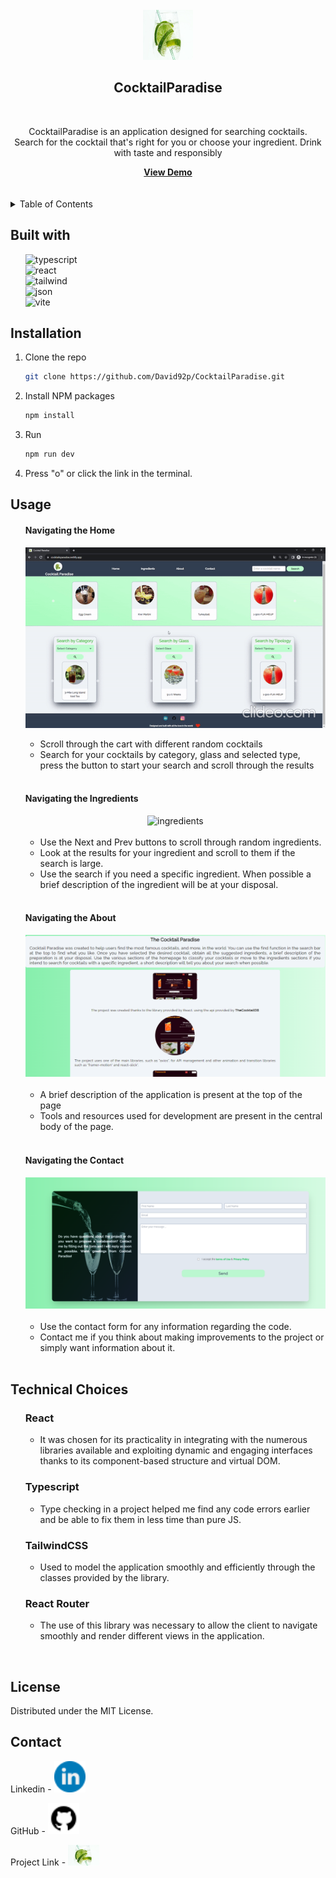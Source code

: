 <br />
<div align="center">
     <img src="./dist/assets/logo-11f1a9ec.png" alt="Logo" width="80" height="80">

<h2 align="center">CocktailParadise</h2>
<br/>

<p align="center">CocktailParadise is an application designed for searching cocktails.<br /> Search for the cocktail that's right for you or choose your ingredient. Drink with taste and responsibly</p>
<a href="https://cocktailsparadise.netlify.app/"><strong>View Demo</strong></a>
<br />
</div>
<br /><br />

<details>
  <summary>Table of Contents</summary>
  <ol>
    <li><a href="#built-with">Built With</a></li>
    <li><a href="#installation">Installation</a></li>
    <li><a href="#usage">Usage</a></li>
    <li><a href="#technical-choices">Technical Choices</a></li>
    <li><a href="#license">License</a></li>
    <li><a href="#contact">Contact</a></li>
  </ol>
</details>

## Built with

<ul style="list-style-type: none;">
<li>
<img src="https://img.shields.io/badge/TypeScript-007ACC?style=for-the-badge&logo=typescript&logoColor=white" alt="typescript">
</li>
<li>
 <img src="https://img.shields.io/badge/React-20232A?style=for-the-badge&logo=react&logoColor=61DAFB" alt="react"> 
</li>
<li>
<img src="https://img.shields.io/badge/Tailwind_CSS-38B2AC?style=for-the-badge&logo=tailwind-css&logoColor=white" alt="tailwind">
<li>
<img src="https://img.shields.io/badge/json-5E5C5C?style=for-the-badge&logo=json&logoColor=white" alt="json">
</li>
<li>
<img src="https://img.shields.io/badge/Vite-B73BFE?style=for-the-badge&logo=vite&logoColor=FFD62E" alt="vite">
</li>
</ul>

## Installation

1. Clone the repo
   ```sh
   git clone https://github.com/David92p/CocktailParadise.git
   ```
2. Install NPM packages
   ```sh
   npm install
   ```
3. Run
   ```sh
   npm run dev
   ```
4. Press "o" or click the link in the terminal.

## Usage

<ul style="list-style-type: none;">
    <li>
      <h4>Navigating the Home</h4>
      <div align="center">
        <img src="/dist/assets/home.gif" alt="home" align="center">
      </div>
      <br />
      <ul>
        <li>Scroll through the cart with different random cocktails</li>
        <li>Search for your cocktails by category, glass and selected type, press the button to start your search and scroll through the results</li>
      </ul>
    </li>
    <br />
    <li>
      <h4>Navigating the Ingredients</h4>
      <div align="center">
        <img src="/dist/assets/ingredients.gif" alt="ingredients">
      </div>
      <br />
      <ul>
        <li>Use the Next and Prev buttons to scroll through random ingredients.</li>
        <li>Look at the results for your ingredient and scroll to them if the search is large.</li>
        <li>Use the search if you need a specific ingredient. When possible a brief description of the ingredient will be at your disposal.</li>
      </ul>
    </li>
    <br />
    <li>
      <h4>Navigating the About</h4>
      <div align="center">
        <img src="/dist/assets/about.png" alt="about" width="600" heigth="300">
      </div>
      <br />
      <ul>
        <li>A brief description of the application is present at the top of the page</li>
        <li>Tools and resources used for development are present in the central body of the page.</li>
      </ul>
    </li>
    <br />
    <li>
      <h4>Navigating the Contact</h4>
      <div align="center">
        <img src="/dist/assets/contact.png" alt="contact" width="600" heigth="300">
      </div>
      <br />
      <ul>
        <li>Use the contact form for any information regarding the code.</li>
        <li>Contact me if you think about making improvements to the project or simply want information about it.</li>
      </ul>
    </li>
    <br />
  </ul>
  
  ## Technical Choices
  
  
  <ul
    <li><h3>React</h3></li>
    <ul>
        <li>It was chosen for its practicality in integrating with the numerous libraries available and exploiting dynamic and engaging interfaces thanks to its component-based structure and virtual DOM.</li>
     </ul>
  </ul>
  <ul
    <li><h3>Typescript</h3></li>
    <ul>
        <li>Type checking in a project helped me find any code errors earlier and be able to fix them in less time than pure JS.</li>
     </ul>
  </ul>
  <h4></h4>
    <ul
    <li><h3>TailwindCSS</h3></li>
    <ul>
        <li>Used to model the application smoothly and efficiently through the classes provided by the library.</li>
     </ul>
  </ul>
  <h4></h4>
    <ul
    <li><h3>React Router</h3></li>
    <ul>
        <li>The use of this library was necessary to allow the client to navigate smoothly and render different views in the application.</li>
     </ul>
  </ul>
  <br>
  
  ## License

Distributed under the MIT License.

## Contact

Linkedin - [<img src="./src/assets/linkedin.png" target="_blank" alt="Linkeding-icon" width="50" heigth="30"></img>](https://it.linkedin.com/in/davide-panetta-065420207)

GitHub - [<img src="./src/assets//git-hub.png" target="_blank" alt="GitHub-icon" width="50" heigth="30"></img>](https://github.com/David92p)

Project Link - [<img src="./dist/assets/logo-11f1a9ec.png" target="_blank" alt="ProjectLogo-icon" width="50" heigth="30"></img>](https://github.com/David92p/CocktailParadise/tree/main)


